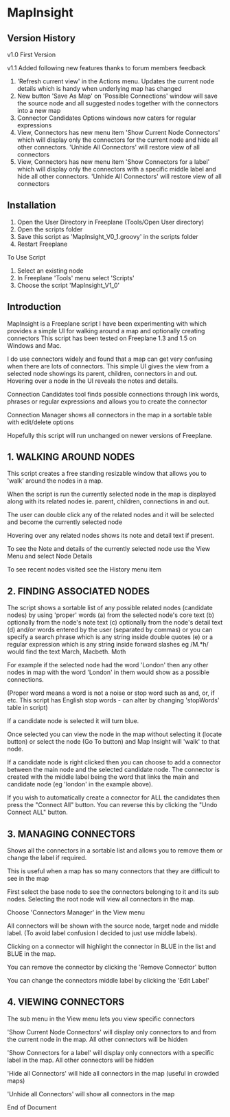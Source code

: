 # MapInsight

## Version History
v1.0 First Version

v1.1 Added following new features thanks to forum members feedback
1. 'Refresh current view' in the Actions menu. Updates the current node details which is handy when underlying map has changed
2. New button 'Save As Map' on 'Possible Connections' window will save the source node and all suggested nodes together 
   with the connectors into a new map
3. Connector Candidates Options windows now caters for regular expressions
4. View, Connectors has new menu item 'Show Current Node Connectors' which will display only the connectors for the 
   current node and hide all other connectors. 'Unhide All Connectors' will restore view of all connectors 
5. View, Connectors has new menu item 'Show Connectors for a label' which will display only the connectors with a
   specific middle label and hide all other connectors. 'Unhide All Connectors' will restore view of all connectors 

## Installation
1. Open the User Directory in Freeplane (Tools/Open User directory)
2. Open the scripts folder
3. Save this script as 'MapInsight_V0_1.groovy' in the scripts folder
4. Restart Freeplane

To Use Script
1. Select an existing node
2. In Freeplane 'Tools' menu select 'Scripts'
3. Choose the script 'MapInsight_V1_0'

## Introduction
MapInsight is a Freeplane script I have been experimenting with which provides a simple UI for walking around a map and optionally creating connectors 
This script has been tested on Freeplane 1.3 and 1.5 on Windows and Mac.

I do use connectors widely and found that a map can get very confusing when there are lots of connectors. 
This simple UI gives the view from a selected node showings its parent, children, connectors in and out. 
Hovering over a node in the UI reveals the notes and details. 

Connection Candidates tool finds possible connections through link words, phrases or regular expressions and allows you to create the connector

Connection Manager shows all connectors in the map in a sortable table with edit/delete options

Hopefully this script will run unchanged on newer versions of Freeplane.

## 1. WALKING AROUND NODES
This script creates a free standing resizable window that allows you to 'walk' around
the nodes in a map.

When the script is run the currently selected node in the map is displayed along with its related nodes
ie. parent, children, connections in and out.

The user can double click any of the related nodes and it will be selected and become the currently selected node

Hovering over any related nodes shows its note and detail text if present.

To see the Note and details of the currently selected node use the View Menu and select Node Details

To see recent nodes visited see the History menu item

## 2. FINDING ASSOCIATED NODES

The script shows a sortable list of any possible related nodes (candidate nodes) by using 'proper'
words
(a) from the selected node's core text
(b) optionally from the node's note text
(c) optionally from the node's detail text
(d) and/or words entered by the user (separated by commas) or you can
    specify a search phrase which is any string inside double quotes
(e) or a regular expression which is any string inside forward slashes 
    eg /M.*h/ would find the text March, Macbeth. Moth
    
For example if the selected node had the word 'London'
then any other nodes in map with the word 'London' in them would show as a possible connections.

(Proper word means a word is not a noise or stop word such as and, or, if etc.
 This script has English stop words - can alter by changing 'stopWords' table in script)

If a candidate node is selected it will turn blue.

Once selected you can view the node in the map without selecting it (locate button) or
select the node (Go To button) and Map Insight will 'walk' to that node.

If a candidate node is right clicked then you can choose to add a connector between the main node and
the selected candidate node. The connector is created with the middle label being the word that links
the main and candidate node (eg 'london' in the example above).

If you wish to automatically create a connector for ALL the candidates then
press the "Connect All" button. You can reverse this by clicking the "Undo Connect ALL" button.

## 3. MANAGING CONNECTORS

Shows all the connectors in a sortable list and allows you to remove them or change the label if required.

This is useful when a map has so many connectors that they are difficult to see in the map

First select the base node to see the connectors belonging to it and its sub nodes.
Selecting the root node will view all connectors in the map.

Choose 'Connectors Manager' in the View menu

All connectors will be shown with the source node, target node and middle label. (To avoid label confusion
I decided to just use middle labels).

Clicking on a connector will highlight the connector in BLUE in the list and BLUE in the map.

You can remove the connector by clicking the 'Remove Connector' button

You can change the connectors middle label by clicking the 'Edit Label'

## 4. VIEWING CONNECTORS

The sub menu in the View menu lets you view specific connectors

'Show Current Node Connectors' will display only connectors to and from the current node in the map. All other
connectors will be hidden

'Show Connectors for a label' will display only connectors with a specific label in the map. All other
connectors will be hidden

'Hide all Connectors' will hide all connectors in the map (useful in crowded maps)

'Unhide all Connectors' will show all connectors in the map

End of Document
